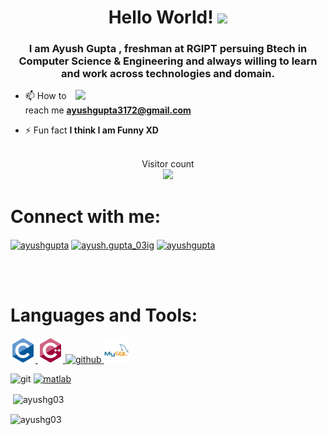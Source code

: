 
<h1 align="center">Hello World! <img src="https://media.giphy.com/media/hvRJCLFzcasrR4ia7z/giphy.gif" width="30px"></h1>
<h3 align="center">I am Ayush Gupta , freshman at RGIPT persuing Btech in Computer Science & Engineering and always willing to learn and work across technologies and domain.</h3>
<img src="https://media.giphy.com/media/f3iwJFOVOwuy7K6FFw/giphy.gif" align="right" width="400">


- 📫 How to reach me **ayushgupta3172@gmail.com**

- ⚡ Fun fact **I think I am Funny XD**


<p align="center"> 
  <br>Visitor count<br>
  <img src="https://profile-counter.glitch.me/ayushg03/count.svg"/>
 </p>
<h1 align="left">Connect with me:</h1>
<p align="left">
<a href="https://www.linkedin.com/in/ayush-gupta-bb69b3207/" target="blank"><img align="center" src="https://raw.githubusercontent.com/rahuldkjain/github-profile-readme-generator/master/src/images/icons/Social/linked-in-alt.svg" alt="ayushgupta" height="30" width="40" /></a>
<a href="https://www.instagram.com/ayush.gupta_03/" target="blank"><img align="center" src="https://raw.githubusercontent.com/rahuldkjain/github-profile-readme-generator/master/src/images/icons/Social/instagram.svg" alt="ayush.gupta_03ig" height="30" width="40" /></a>
<a href="https://www.codechef.com/users/ayush_gupta03" target="blank"><img align="center" src="https://cdn.jsdelivr.net/npm/simple-icons@3.1.0/icons/codechef.svg" alt="ayushgupta" height="30" width="40" /></a>
</p>

<br/><br/>
    

<h1 align="left">Languages and Tools:</h1>
<p align="left"> <a> <a href="https://www.cprogramming.com/" target="_blank"> <img src="https://raw.githubusercontent.com/devicons/devicon/master/icons/c/c-original.svg" alt="c" width="40" height="40"/> </a> 
<a href="https://www.w3schools.com/cpp/" target="_blank"> <img src="https://raw.githubusercontent.com/devicons/devicon/master/icons/cplusplus/cplusplus-original.svg" alt="cplusplus" width="40" height="40"/> </a> 
<a href="https://github.com" target="_blank"> <img src="https://e7.pngegg.com/pngimages/914/758/png-clipart-computer-icons-logo-github-github-logo-logo-computer-program-thumbnail.png" alt="github" width="40" height="40"/>
<a href="https://www.mysql.com/" target="_blank"> <img src="https://raw.githubusercontent.com/devicons/devicon/master/icons/mysql/mysql-original-wordmark.svg" alt="mysql" width="40" height="40"/> </a> </p></a><img src="https://www.vectorlogo.zone/logos/git-scm/git-scm-icon.svg" alt="git" width="40" height="40"/> </a> 
<a href="https://www.mathworks.com/" target="_blank"> <img src="https://upload.wikimedia.org/wikipedia/commons/2/21/Matlab_Logo.png" alt="matlab" width="40" height="40"/> </a> </p>

<p>&nbsp;<img align="center" src="https://github-readme-stats.vercel.app/api?username=ayushg03&show_icons=true&locale=en" alt="ayushg03" /></p>

<p><img align="center" src="https://github-readme-streak-stats.herokuapp.com/?user=ayushg03&" alt="ayushg03" /></p>
</h3>

